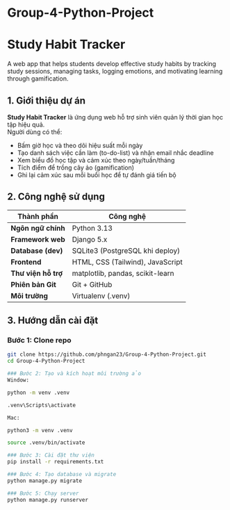 # Group-4-Python-Project
# Study Habit Tracker

A web app that helps students develop effective study habits by tracking study sessions, managing tasks, logging emotions, and motivating learning through gamification.


## 1. Giới thiệu dự án

**Study Habit Tracker** là ứng dụng web hỗ trợ sinh viên quản lý thời gian học tập hiệu quả.  
Người dùng có thể:
- Bấm giờ học và theo dõi hiệu suất mỗi ngày  
- Tạo danh sách việc cần làm (to-do-list) và nhận email nhắc deadline  
- Xem biểu đồ học tập và cảm xúc theo ngày/tuần/tháng  
- Tích điểm để trồng cây ảo (gamification)  
- Ghi lại cảm xúc sau mỗi buổi học để tự đánh giá tiến bộ  


## 2. Công nghệ sử dụng

| Thành phần | Công nghệ |
|-------------|-----------|
| **Ngôn ngữ chính** | Python 3.13 |
| **Framework web** | Django 5.x |
| **Database (dev)** | SQLite3 (PostgreSQL khi deploy) |
| **Frontend** | HTML, CSS (Tailwind), JavaScript |
| **Thư viện hỗ trợ** | matplotlib, pandas, scikit-learn |
| **Phiên bản Git** | Git + GitHub |
| **Môi trường** | Virtualenv (.venv) |


## 3. Hướng dẫn cài đặt 

### Bước 1: Clone repo
```bash
git clone https://github.com/phngan23/Group-4-Python-Project.git
cd Group-4-Python-Project

### Bước 2: Tạo và kích hoạt môi trường ảo
Window:

python -m venv .venv

.venv\Scripts\activate

Mac:

python3 -m venv .venv

source .venv/bin/activate

### Bước 3: Cài đặt thư viện
pip install -r requirements.txt

### Bước 4: Tạo database và migrate
python manage.py migrate

### Bước 5: Chạy server
python manage.py runserver
